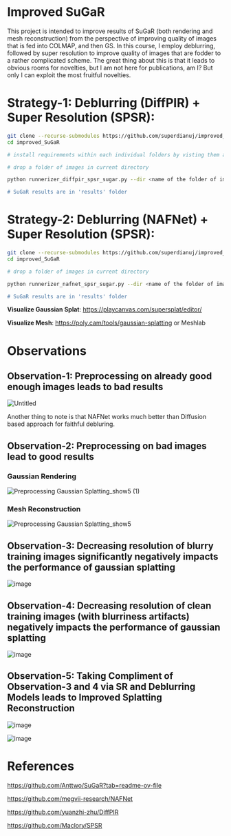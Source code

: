 # Improved SuGaR
This project is intended to improve results of SuGaR (both rendering and mesh reconstruction) from the perspective of improving quality of images that is fed into COLMAP, and then GS.
In this course, I employ deblurring, followed by super resolution to improve quality of images that are fodder to a rather complicated scheme. 
The great thing about this is that it leads to obvious rooms for novelties, but I am not here for publications, am I? But only I can exploit the most fruitful novelties.

# Strategy-1: Deblurring (DiffPIR) + Super Resolution (SPSR):
```bash
git clone --recurse-submodules https://github.com/superdianuj/improved_SuGaR.git
cd improved_SuGaR

# install requirements within each individual folders by visting them and checking out respective README.md

# drop a folder of images in current directory

python runnerizer_diffpir_spsr_sugar.py --dir <name of the folder of images> --choice <'Gaussian' or 'motion'> --sugar_choice <"density or "sdf">

# SuGaR results are in 'results' folder
```

# Strategy-2: Deblurring (NAFNet) + Super Resolution (SPSR):
```bash
git clone --recurse-submodules https://github.com/superdianuj/improved_SuGaR.git
cd improved_SuGaR

# drop a folder of images in current directory

python runnerizer_nafnet_spsr_sugar.py --dir <name of the folder of images> --resize_imgs <resize images to some dimensions (a x a)> --sugar_choice <"density or "sdf">

# SuGaR results are in 'results' folder
```

**Visualize Gaussian Splat**: https://playcanvas.com/supersplat/editor/

**Visualize Mesh**: https://poly.cam/tools/gaussian-splatting or Meshlab


# Observations
## Observation-1: Preprocessing on already good enough images leads to bad results

![Untitled](https://github.com/superdianuj/improved_SuGaR/assets/47445756/150cbe12-344f-4fc3-8b00-38f6a9b4d667)


Another thing to note is that NAFNet works much better than Diffusion based approach for faithful debluring.


## Observation-2: Preprocessing on bad images lead to good results

### Gaussian Rendering
![Preprocessing Gaussian Splatting_show5 (1)](https://github.com/superdianuj/improved_SuGaR/assets/47445756/6f7ed96a-4745-4fc0-b619-1faeded2ce4b)




### Mesh Reconstruction
![Preprocessing Gaussian Splatting_show5](https://github.com/superdianuj/improved_SuGaR/assets/47445756/b565da27-70c3-4b59-ac88-79842c9695fe)


## Observation-3: Decreasing resolution of blurry training images significantly negatively impacts the performance of gaussian splatting


![image](https://github.com/superdianuj/improved_SuGaR/assets/47445756/dfd09030-18e2-4068-beb3-839b0a14451a)


## Observation-4: Decreasing resolution of clean training images (with blurriness artifacts) negatively impacts the performance of gaussian splatting

![image](https://github.com/superdianuj/improved_SuGaR/assets/47445756/328fa673-1540-489f-87ac-3a6b2df56e2e)


## Observation-5: Taking Compliment of Observation-3 and 4 via SR and Deblurring Models leads to Improved Splatting Reconstruction

![image](https://github.com/superdianuj/improved_SuGaR/assets/47445756/61453c4d-1b90-46ca-8d9b-e284fee31289)

![image](https://github.com/superdianuj/improved_SuGaR/assets/47445756/02a9537c-18ab-4064-b75b-1b1b4a4aad1f)





# References
https://github.com/Anttwo/SuGaR?tab=readme-ov-file

https://github.com/megvii-research/NAFNet

https://github.com/yuanzhi-zhu/DiffPIR

https://github.com/Maclory/SPSR




